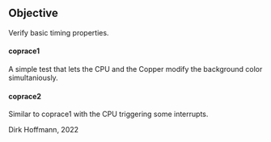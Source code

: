  ## Objective

Verify basic timing properties.

#### coprace1

A simple test that lets the CPU and the Copper modify the background color simultaniously.

#### coprace2

Similar to coprace1 with the CPU triggering some interrupts.


Dirk Hoffmann, 2022
